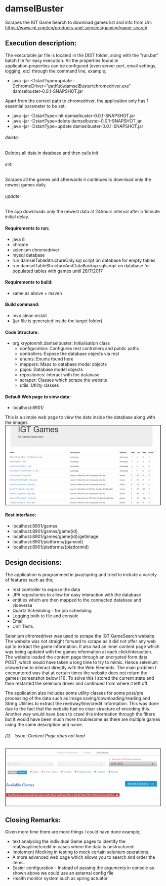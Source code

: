 # damselBuster
Scrapes the IGT Game Search to download games list and info from Url: https://www.igt.com/en/products-and-services/gaming/game-search

## Execution description:
The executable jar file is located in the DIST folder, along with the "run.bat" batch file for easy execution.
All the properties found in application.properties can be configured (even server port, email settings, logging, etc) through the command line,
example;
* java -jar -DstartType=update -DchromeDriver="path\to\damselBuster\chromedriver.exe" damselbuster-0.0.1-SNAPSHOT.jar

Apart from the correct path to chromedriver, the application only has 1 essential parameter to be set:
* java -jar -DstartType=init damselbuster-0.0.1-SNAPSHOT.jar
* java -jar -DstartType=delete damselbuster-0.0.1-SNAPSHOT.jar
* java -jar -DstartType=update damselbuster-0.0.1-SNAPSHOT.jar

###### delete:
Deletes all data in database and then calls init
###### init:
Scrapes all the games and afterwards it continues to download only the newest games daily.
###### update:
The app downloads only the newest data at 24hours interval after a 1minute initial delay.

#### Requirements to run:
* java 8
* chrome
* selenium chromedriver
* mysql database
* run damselTableStructureOnly.sql script on database for empty tables
* run damselTableStructureAndDataBackup.sqlscript on database for populated tables with games until 28/7/2017

#### Requirements to build:
* same as above + maven

#### Build command:
* mvn clean install
* (jar file is generated inside the target folder)

#### Code Structure:
* org.kryptonmlt.damselbuster: Initialisation class
	* configuration: Configures rest controllers and public paths
	* controllers: Expose the database objects via rest
	* enums: Enums found here
	* mappers: Maps to database model objects
	* pojos: Database model objects
	* repositories: Interact with the database
	* scraper: Classes which scrape the website
	* utils: Utility classes
	
#### Default Web page to view data:
* localhost:8901/

This is a simple web page to view the data inside the database along with the images
![alt text](https://raw.githubusercontent.com/kryptonmlt/damselBuster/master/readmeImages/webPageExample.png)

#### Rest interface:
* localhost:8901/games
* localhost:8901/games/game{id}
* localhost:8901/games/game{id}/getImage
* localhost:8901/platforms/{gameid}
* localhost:8901/platforms/{platformId}

## Design decisions:
The application is programmed in java/spring and tried to include a variety of features such as the;
* rest controller to expose the data
* JPA repositories to allow for easy interaction with the database
* entities which are then mapped to the connected database and viceversa
* Quartz Scheduling - for job scheduling
* Logging both to file and console
* Email
* Unit Tests.
 
Selenium chromedriver was used to scrape the IGT GameSearch website. The website was not straight forward to scrape as it did not offer any web api to extract the game information.
It also had an inner content page which was being updated with the games information at each click/interaction.
The website loaded the content page through an encrypted form data POST, which would have taken a long time to try to mimic. Hence selenium allowed me to interact directly with the Web Elements.
The main problem I encountered was that at certain times the website does not return the games (screenshot below [1]). To solve this I stored the current state and then restarted the selenium driver
and continued from where it left off.
 
The application also includes some utility classes for some post/pre processing of the data such as Image saving/downloading/reading
and String Utilities to extract the reel/way/line/credit information. This was done due to the fact that the website had no clear structure of encoding this.
Another way would have been to crawl this information through the filters but it would have been much more troublesome as there are multiple games using the same description and name. 

###### [1] - Issue: Content Page does not load
![alt text](https://raw.githubusercontent.com/kryptonmlt/damselBuster/master/readmeImages/pageNotReturningData.png)

## Closing Remarks:
Given more time there are more things I could have done example;
* text analysing the individual Game pages to identify the real/way/line/credit in cases where the data is unstructured.
* Implement Mocking in testing to mock certain selenium operations. 
* A more advanced web page which allows you to search and order the items.
* Easier configuration - Instead of passing the arguments in console as shown above we could use an external config file
* Health monitor system such as spring actuator